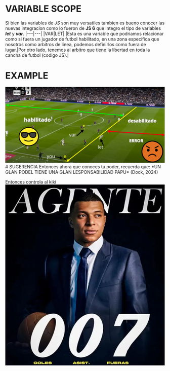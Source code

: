 # VARIABLE SCOPE
Si bien las variables de *JS* son muy versatiles tambien es bueno conocer 
las nuevas integracion como lo fueron de **JS 6** que integro el tipo de 
variables ***let*** y ***var***.
|---|---|
|VAR|LET|
|Esta es una variable que podriamos relacionar como si fuera un jugador de futbol habilitado, en una zona especifica que nosotros como arbitros de linea, podemos definirlos como fuera de lugar.|Por otro lado, tenemos al arbitro que tiene la libertad en toda la cancha de futbol (codigo JS).|
# EXAMPLE
<img src = "varLetImage.png">
# SUGERENCIA
Entonces ahora que conoces tu poder, recuerda que:  
*UN GLAN PODEL TIENE UNA GLAN LESPONSABILIDAD PAPU* (Dock, 2024)
  
Entonces controla al kiki
<img src="letImage.png">
